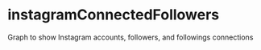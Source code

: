 # instagramConnectedFollowers
Graph to show Instagram accounts, followers, and followings connections
